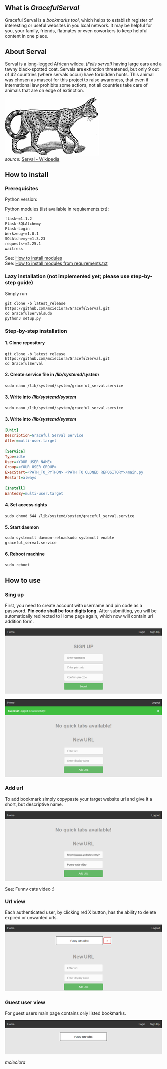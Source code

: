 
<h2>What is <i>GracefulServal</i></h2>  
Graceful Serval is a <i>bookmarks tool</i>, which helps to establish register of interesting or useful websites in you local network. It may be helpful for you, your family, friends, flatmates or even coworkers to keep helpful content in one place.  
  
<h2>About Serval</h2>  
Serval is a long-legged African wildcat <i>(Felis serval)</i> having large ears and a tawny black-spotted coat. Servals are extinction threatened, but only 9 out of 42 countries (where servals occur) have forbidden hunts.  
This animal was chosen as mascot for this project to raise awareness, that even if international law prohibits some actions, not all countries take care of animals that are on edge of extinction.  
  
![alt text](doc/serval.PNG)\
<i>source:</i> [Serval - Wikipedia](https://en.wikipedia.org/wiki/Serval)
<h2>How to install</h2>
<h3>Prerequisites</h3>  
Python version: 
  
Python modules (list available in requirements.txt):  
```
flask~=1.1.2  
Flask-SQLAlchemy  
Flask-Login  
Werkzeug~=1.0.1  
SQLAlchemy~=1.3.23  
requests~=2.25.1  
waitress  
```
  
See: [How to install modules](https://packaging.python.org/tutorials/installing-packages/#use-pip-for-installing) \
See: [How to install modules from requirements.txt](https://packaging.python.org/tutorials/installing-packages/#requirements-files)  
  
  
<h3>Lazy installation (not implemented yet; please use step-by-step guide)</h3>  
Simply run  
 
```
git clone -b latest_release https://github.com/mcieciora/GracefulServal.git
cd GracefulServalsudo 
python3 setup.py
```  
  
<h3>Step-by-step installation</h3>  
<h4>1. Clone repository</h4>  

```
git clone -b latest_release https://github.com/mcieciora/GracefulServal.git
cd GracefulServal
```
<h4>2. Create service file in <i>/lib/systemd/system</i></h4>  

```
sudo nano /lib/systemd/system/graceful_serval.service
```
<h4>3. Write into <i>/lib/systemd/system</i></h4>  

```
sudo nano /lib/systemd/system/graceful_serval.service
```
<h4>3. Write into <i>/lib/systemd/system</i></h4>  

```ini  
[Unit]  
Description=Graceful Serval Service  
After=multi-user.target  
  
[Service]  
Type=idle  
User=<YOUR_USER_NAME>  
Group=<YOUR_USER_GROUP>  
ExecStart=<PATH_TO_PYTHON> <PATH TO CLONED REPOSITORY>/main.py  
Restart=always  
  
[Install]  
WantedBy=multi-user.target  
```  
<h4>4. Set access rights</h4>  

```
sudo chmod 644 /lib/systemd/system/graceful_serval.service
```  
<h4>5. Start daemon </h4>  

```
sudo systemctl daemon-reloadsudo systemctl enable graceful_serval.service
```  
<h4>6. Reboot machine</h4>  

```
sudo reboot
```  
<h2>How to use</h2>  
<h3>Sing up</h3>  
  
First, you need to create account with username and pin code as a password. <b>Pin code shall be four digits long.</b> After submitting, you will be automatically redirected to Home page again, which now will contain url addition form.  
  
![alt text](doc/singup.PNG)  
  
![alt text](doc/main.PNG)  
  
  
<h3>Add url</h3>  
  
To add bookmark simply copypaste your target website url and give it a short, but descriptive name.  
  
![alt text](doc/add_url.PNG)  
  
See: [Funny cats video ;)](https://www.youtube.com/watch?v=eX2qFMC8cFo)  
  
<h3>Url view</h3>  
  
Each authenticated user, by clicking red X button, has the ability to delete expired or unwanted urls.  
  
![alt text](doc/url_added.PNG)  
  
<h3>Guest user view</h3>  
  
For guest users main page contains only listed bookmarks.  
  
![alt text](doc/user_view.PNG)  
  
<i>mcieciora</i>
